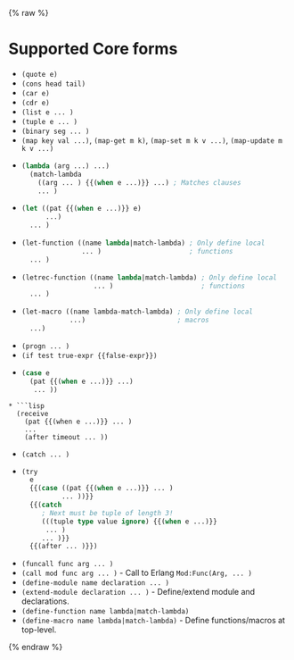 {% raw %}
# Supported Core forms

* ``(quote e)``
* ``(cons head tail)``
* ``(car e)``
* ``(cdr e)``
* ``(list e ... )``
* ``(tuple e ... )``
* ``(binary seg ... )``
* ``(map key val ...)``, ``(map-get m k)``, ``(map-set m k v ...)``, ``(map-update m k v ...)``
* ```lisp
  (lambda (arg ...) ...)
    (match-lambda
      ((arg ... ) {{(when e ...)}} ...) ; Matches clauses
      ... )
  ```
* ```lisp
  (let ((pat {{(when e ...)}} e)
        ...)
    ... )
  ```
* ```lisp
  (let-function ((name lambda|match-lambda) ; Only define local
                 ... )                      ; functions
    ... )
  ```
* ```lisp
  (letrec-function ((name lambda|match-lambda) ; Only define local
                    ... )                      ; functions
    ... )
  ```
* ```lisp
  (let-macro ((name lambda-match-lambda) ; Only define local
              ...)                       ; macros
    ...)
  ```
* ``(progn ... )``
* ``(if test true-expr {{false-expr}})``
* ```lisp
  (case e
    (pat {{(when e ...)}} ...)
     ... ))
```
* ```lisp
  (receive
    (pat {{(when e ...)}} ... )
    ...
    (after timeout ... ))
  ```
* ``(catch ... )``
* ```lisp
  (try
    e
    {{(case ((pat {{(when e ...)}} ... )
            ... ))}}
    {{(catch
       ; Next must be tuple of length 3!
       (((tuple type value ignore) {{(when e ...)}}
        ... )
       ... )}}
    {{(after ... )}})
  ```
* ``(funcall func arg ... )``
* ``(call mod func arg ... )`` - Call to Erlang ``Mod:Func(Arg, ... )``
* ``(define-module name declaration ... )``
* ``(extend-module declaration ... )`` - Define/extend module and declarations.
* ``(define-function name lambda|match-lambda)``
* ``(define-macro name lambda|match-lambda)`` -  Define functions/macros at top-level.

{% endraw %}
